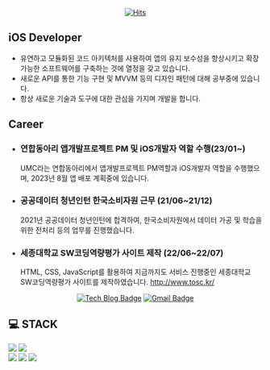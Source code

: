 <div align=center>

[![Hits](https://hits.seeyoufarm.com/api/count/incr/badge.svg?url=https%3A%2F%2Fgithub.com%2Frkdtnlzl)](https://hits.seeyoufarm.com) 

</div>

## iOS Developer
- 유연하고 모듈화된 코드 아키텍처를 사용하여 앱의 유지 보수성을 향상시키고 확장 가능한 소프트웨어를 구축하는 것에 열정을 갖고 있습니다.
- 새로운 API를 통한 기능 구현 및 MVVM 등의 디자인 패턴에 대해 공부중에 있습니다.
- 항상 새로운 기술과 도구에 대한 관심을 가지며 개발을 합니다.

## Career
- ### 연합동아리 앱개발프로젝트 PM 및 iOS개발자 역할 수행(23/01~)
   UMC라는 연합동아리에서 앱개발프로젝트 PM역할과 iOS개발자 역할을 수행했으며, 2023년 8월 앱 배포 계획중에 있습니다.
- ### 공공데이터 청년인턴 한국소비자원 근무 (21/06~21/12)
  2021년 공공데이터 청년인턴에 합격하여, 한국소비자원에서 데이터 가공 및 학습을 위한 전처리 등의 업무를 진행했습니다.
- ### 세종대학교 SW코딩역량평가 사이트 제작 (22/06~22/07)
  HTML, CSS, JavaScript를 활용하여 지금까지도 서비스 진행중인 세종대학교 SW코딩역량평가 사이트를 제작하였습니다. http://www.tosc.kr/
  


<div align=center>

[![Tech Blog Badge](http://img.shields.io/badge/-Tech%20blog-black?style=flat-square&logo=github&link=https://velog.io/@rkdtnlzl)](https://velog.io/@rkdtnlzl) 
[![Gmail Badge](https://img.shields.io/badge/-Gmail-d14836?style=flat-square&logo=Gmail&logoColor=white&link=mailto:rkdtnlzl@gmail.com)](mailto:rkdtnlzl@gmail.com)
</div>

## 💻 STACK

![](https://img.shields.io/badge/Swift-F7DF1E?style=flat-square&logo=Swift&logoColor=black)
![](https://img.shields.io/badge/Flutter-FA7343?style=flat-square&logo=Flutter&logoColor=white)
<br>
![](https://img.shields.io/badge/HTML5-E34F26?style=flat-square&logo=HTML5&logoColor=white)
![](https://img.shields.io/badge/CSS3-1572B6?style=flat-square&logo=CSS3&logoColor=white)
![](https://img.shields.io/badge/PostCSS-DD3A0A?style=flat-square&logo=JavaScript&logoColor=white)
